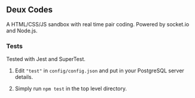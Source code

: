 ## Deux Codes

A HTML/CSS/JS sandbox with real time pair coding. Powered by socket.io and Node.js.


### Tests

Tested with Jest and SuperTest.


1. Edit `"test"` in `config/config.json` and put in your PostgreSQL server details.

2. Simply run `npm test` in the top level directory.
